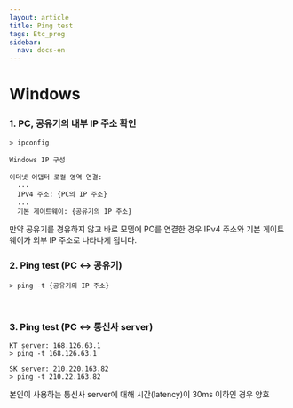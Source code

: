 ```yaml
---
layout: article
title: Ping test
tags: Etc_prog
sidebar:
  nav: docs-en
---
```


<!--more-->

# Windows

### 1. PC, 공유기의 내부 IP 주소 확인

    > ipconfig

    Windows IP 구성

    이더넷 어댑터 로컬 영역 연결:
      ...
      IPv4 주소: {PC의 IP 주소}
      ...
      기본 게이트웨이: {공유기의 IP 주소}

만약 공유기를 경유하지 않고 바로 모뎀에 PC를 연결한 경우 IPv4 주소와 기본 게이트웨이가 외부 IP 주소로 나타나게 됩니다.
<br>

### 2. Ping test (PC ↔ 공유기)

    > ping -t {공유기의 IP 주소}
<br>

### 3. Ping test (PC ↔ 통신사 server)

    KT server: 168.126.63.1
    > ping -t 168.126.63.1

    SK server: 210.220.163.82
    > ping -t 210.22.163.82

본인이 사용하는 통신사 server에 대해 시간(latency)이 30ms 이하인 경우 양호
